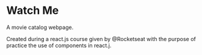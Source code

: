 # Watch Me
A movie catalog webpage. 

Created during a react.js course given by @Rocketseat with the purpose of practice the use of components in react.j.
